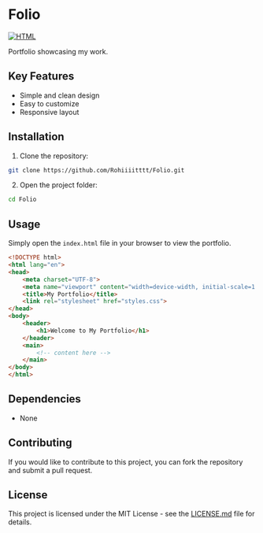 # Folio

[![HTML](https://img.shields.io/badge/Primary%20Language-HTML-orange)](https://developer.mozilla.org/en-US/docs/Web/HTML)

Portfolio showcasing my work.

## Key Features

- Simple and clean design
- Easy to customize
- Responsive layout

## Installation

1. Clone the repository:

```bash
git clone https://github.com/Rohiiiitttt/Folio.git
```

2. Open the project folder:

```bash
cd Folio
```

## Usage

Simply open the `index.html` file in your browser to view the portfolio.

```html
<!DOCTYPE html>
<html lang="en">
<head>
    <meta charset="UTF-8">
    <meta name="viewport" content="width=device-width, initial-scale=1.0">
    <title>My Portfolio</title>
    <link rel="stylesheet" href="styles.css">
</head>
<body>
    <header>
        <h1>Welcome to My Portfolio</h1>
    </header>
    <main>
        <!-- content here -->
    </main>
</body>
</html>
```

## Dependencies

- None

## Contributing

If you would like to contribute to this project, you can fork the repository and submit a pull request.

## License

This project is licensed under the MIT License - see the [LICENSE.md](LICENSE.md) file for details.
